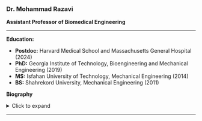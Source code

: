 ### Dr. Mohammad Razavi  
**Assistant Professor of Biomedical Engineering**

---

**Education:**
- **Postdoc:** Harvard Medical School and Massachusetts General Hospital (2024)  
- **PhD:** Georgia Institute of Technology, Bioengineering and Mechanical Engineering (2019)  
- **MS:** Isfahan University of Technology, Mechanical Engineering (2014)  
- **BS:** Shahrekord University, Mechanical Engineering (2011)  

**Biography**  
<details> <summary>Click to expand</summary> Dr. Mohammad Razavi, Ph.D., is an Assistant Professor in the Department of Mechanical and Materials Engineering at the University of Nebraska–Lincoln (UNL). Before joining UNL, he completed his postdoctoral fellowship at Harvard Medical School and Massachusetts General Hospital and earned his Ph.D. in Bioengineering and Mechanical Engineering from the Georgia Institute of Technology. By combining engineering principles with biological science, Dr. Razavi’s research program aims to address critical challenges in health and medicine. Dr. Razavi has been recognized with several awards, including: - The American Heart Association Predoctoral Fellowship - The NIH National Research Service Award (F32) Postdoctoral Fellowship - The NIH Pathway to Independence Award (declined) - The LE&RN Young Investigator Travel Award </details>



---

